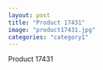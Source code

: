 ```yaml
---
layout: post
title: "Product 17431"
image: "product17431.jpg"
categories: "category1"
---
```

Product 17431
